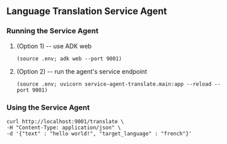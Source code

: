## Language Translation Service Agent

### Running the Service Agent
1.  (Option 1) -- use ADK web
    ```
    (source .env; adk web --port 9001)
    ```
1.  (Option 2) -- run the agent's service endpoint
    ```
    (source .env; uvicorn service-agent-translate.main:app --reload --port 9001)
    ```

### Using the Service Agent

```
curl http://localhost:9001/translate \
-H "Content-Type: application/json" \
-d '{"text" : "hello world!", "target_language" : "french"}' 
```
